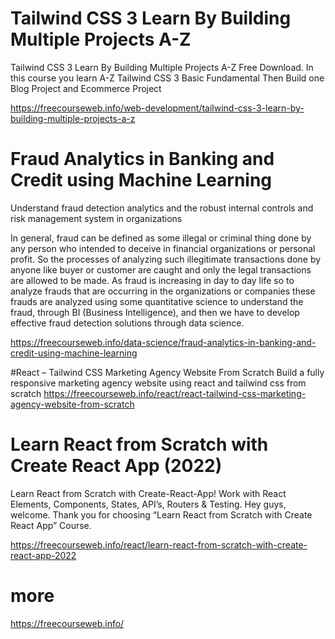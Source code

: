 # Tailwind CSS 3 Learn By Building Multiple Projects A-Z
Tailwind CSS 3 Learn By Building Multiple Projects A-Z Free Download. In this course you learn A-Z Tailwind CSS 3 Basic Fundamental Then Build one Blog Project and Ecommerce Project

https://freecourseweb.info/web-development/tailwind-css-3-learn-by-building-multiple-projects-a-z


# Fraud Analytics in Banking and Credit using Machine Learning
Understand fraud detection analytics and the robust internal controls and risk management system in organizations

In general, fraud can be defined as some illegal or criminal thing done by any person who intended to deceive in financial organizations or personal profit. So the processes of analyzing such illegitimate transactions done by anyone like buyer or customer are caught and only the legal transactions are allowed to be made. As fraud is increasing in day to day life so to analyze frauds that are occurring in the organizations or companies these frauds are analyzed using some quantitative science to understand the fraud, through BI (Business Intelligence), and then we have to develop effective fraud detection solutions through data science.

https://freecourseweb.info/data-science/fraud-analytics-in-banking-and-credit-using-machine-learning


#React – Tailwind CSS Marketing Agency Website From Scratch
Build a fully responsive marketing agency website using react and tailwind css from scratch
https://freecourseweb.info/react/react-tailwind-css-marketing-agency-website-from-scratch

# Learn React from Scratch with Create React App (2022)
Learn React from Scratch with Create-React-App! Work with React Elements, Components, States, API’s, Routers & Testing.
Hey guys, welcome. Thank you for choosing “Learn React from Scratch with Create React App” Course.

https://freecourseweb.info/react/learn-react-from-scratch-with-create-react-app-2022
# more
https://freecourseweb.info/